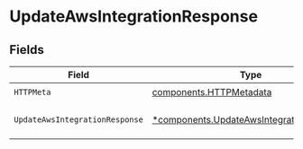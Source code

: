 # UpdateAwsIntegrationResponse


## Fields

| Field                                                                                               | Type                                                                                                | Required                                                                                            | Description                                                                                         |
| --------------------------------------------------------------------------------------------------- | --------------------------------------------------------------------------------------------------- | --------------------------------------------------------------------------------------------------- | --------------------------------------------------------------------------------------------------- |
| `HTTPMeta`                                                                                          | [components.HTTPMetadata](../../models/components/httpmetadata.md)                                  | :heavy_check_mark:                                                                                  | N/A                                                                                                 |
| `UpdateAwsIntegrationResponse`                                                                      | [*components.UpdateAwsIntegrationResponse](../../models/components/updateawsintegrationresponse.md) | :heavy_minus_sign:                                                                                  | The request has succeeded.                                                                          |